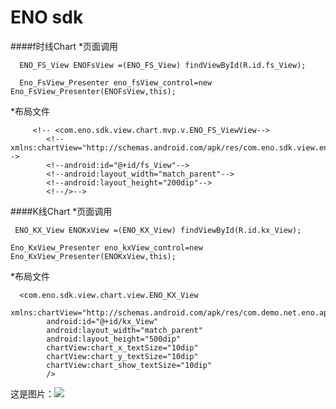 # ENO sdk  


####f时线Chart 
*页面调用

```
  ENO_FS_View ENOFsView =(ENO_FS_View) findViewById(R.id.fs_View);
              
  Eno_FsView_Presenter eno_fsView_control=new Eno_FsView_Presenter(ENOFsView,this);
```

*布局文件

```
     <!-- <com.eno.sdk.view.chart.mvp.v.ENO_FS_ViewView-->
        <!--xmlns:chartView="http://schemas.android.com/apk/res/com.eno.sdk.view.eno_chart"-->
        <!--android:id="@+id/fs_View"-->
        <!--android:layout_width="match_parent"-->
        <!--android:layout_height="200dip"-->
        <!--/>-->
```



####K线Chart 
*页面调用

```
 ENO_KX_View ENOKxView =(ENO_KX_View) findViewById(R.id.kx_View);
              
Eno_KxView_Presenter eno_kxView_control=new Eno_KxView_Presenter(ENOKxView,this);
```

*布局文件

```
  <com.eno.sdk.view.chart.view.ENO_KX_View
        xmlns:chartView="http://schemas.android.com/apk/res/com.demo.net.eno.app.eno_sdk"
        android:id="@+id/kx_View"
        android:layout_width="match_parent"
        android:layout_height="500dip"
        chartView:chart_x_textSize="10dip"
        chartView:chart_y_textSize="10dip"
        chartView:chart_show_textSize="10dip"
        />
```
这是图片：![][avatar]

[avatar]: https://raw.githubusercontent.com/xmf483/ENO_APP_SDK/master/gp.jpg
